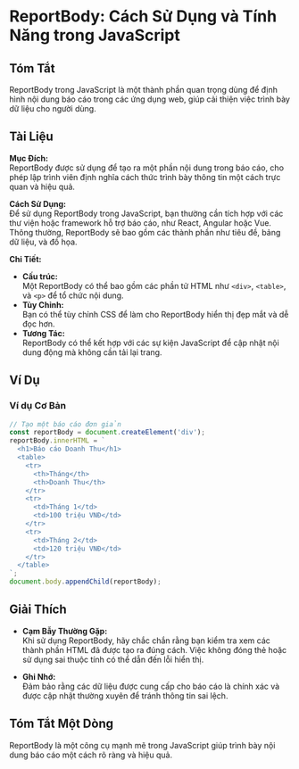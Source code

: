 <!--
Meta Description: # ReportBody: Cách Sử Dụng và Tính Năng trong JavaScript ## Tóm Tắt ReportBody trong JavaScript là một thành phần quan trọng dùng để định hình nội dun...
Meta Keywords: reportbody, một, dụng, báo, cáo
-->

# ReportBody: Cách Sử Dụng và Tính Năng trong JavaScript

## Tóm Tắt
ReportBody trong JavaScript là một thành phần quan trọng dùng để định hình nội dung báo cáo trong các ứng dụng web, giúp cải thiện việc trình bày dữ liệu cho người dùng.

## Tài Liệu
**Mục Đích:**  
ReportBody được sử dụng để tạo ra một phần nội dung trong báo cáo, cho phép lập trình viên định nghĩa cách thức trình bày thông tin một cách trực quan và hiệu quả.

**Cách Sử Dụng:**  
Để sử dụng ReportBody trong JavaScript, bạn thường cần tích hợp với các thư viện hoặc framework hỗ trợ báo cáo, như React, Angular hoặc Vue. Thông thường, ReportBody sẽ bao gồm các thành phần như tiêu đề, bảng dữ liệu, và đồ họa.

**Chi Tiết:**  
- **Cấu trúc:**  
  Một ReportBody có thể bao gồm các phần tử HTML như `<div>`, `<table>`, và `<p>` để tổ chức nội dung.
- **Tùy Chỉnh:**  
  Bạn có thể tùy chỉnh CSS để làm cho ReportBody hiển thị đẹp mắt và dễ đọc hơn.
- **Tương Tác:**  
  ReportBody có thể kết hợp với các sự kiện JavaScript để cập nhật nội dung động mà không cần tải lại trang.

## Ví Dụ
### Ví dụ Cơ Bản
```javascript
// Tạo một báo cáo đơn giản
const reportBody = document.createElement('div');
reportBody.innerHTML = `
  <h1>Báo cáo Doanh Thu</h1>
  <table>
    <tr>
      <th>Tháng</th>
      <th>Doanh Thu</th>
    </tr>
    <tr>
      <td>Tháng 1</td>
      <td>100 triệu VNĐ</td>
    </tr>
    <tr>
      <td>Tháng 2</td>
      <td>120 triệu VNĐ</td>
    </tr>
  </table>
`;
document.body.appendChild(reportBody);
```

## Giải Thích
- **Cạm Bẫy Thường Gặp:**  
  Khi sử dụng ReportBody, hãy chắc chắn rằng bạn kiểm tra xem các thành phần HTML đã được tạo ra đúng cách. Việc không đóng thẻ hoặc sử dụng sai thuộc tính có thể dẫn đến lỗi hiển thị.
  
- **Ghi Nhớ:**  
  Đảm bảo rằng các dữ liệu được cung cấp cho báo cáo là chính xác và được cập nhật thường xuyên để tránh thông tin sai lệch.

## Tóm Tắt Một Dòng
ReportBody là một công cụ mạnh mẽ trong JavaScript giúp trình bày nội dung báo cáo một cách rõ ràng và hiệu quả.